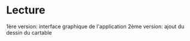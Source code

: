 # Lecture
1ère version: interface graphique de l'application
2ème version: ajout du dessin du cartable
